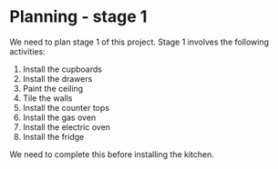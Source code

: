 # Planning - stage 1

We need to plan stage 1 of this project. Stage 1 involves the following activities:

1. Install the cupboards
1. Install the drawers
1. Paint the ceiling
1. Tile the walls
1. Install the counter tops
1. Install the gas oven
1. Install the electric oven
1. Install the fridge

We need to complete this before installing the kitchen.

